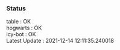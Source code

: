 ### Status


table : OK  
hogwarts : OK  
icy-bot : OK  
Latest Update : 2021-12-14 12:11:35.240018
